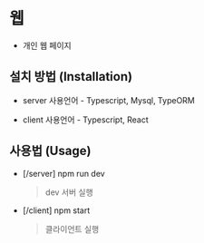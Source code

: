 # 웹

- 개인 웹 페이지

<!-- ## 기능 -->

<!-- -

<img src='readmeImage/.png' /> -->

## 설치 방법 (Installation)

- server 사용언어 - Typescript, Mysql, TypeORM

- client 사용언어 - Typescript, React

## 사용법 (Usage)

- [/server] npm run dev

  > dev 서버 실행

- [/client] npm start
  > 클라이언트 실행

<!-- - [/server] npm run test
  > test코드 실행 -->
